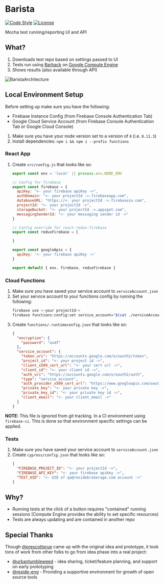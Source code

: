 # Barista

[![Code Style][code-style-image]][code-style-url]
[![License][license-image]][license-url]

Mocha test running/reporting UI and API

## What?
1. Downloads test repo based on settings passed to UI
1. Tests run using [Barback][barback-url] on [Google Compute Engine][compute-engine-url]
1. Shows results (also available through API)

![BaristaArchitecture](https://user-images.githubusercontent.com/2992224/41957582-492d69ac-799c-11e8-87e2-e83547422a7a.png)

## Local Environment Setup
Before setting up make sure you have the following:
* Firebase Instance Config (from Firebase Console Authentication Tab)
* Google Cloud Service Account (from Firebase Console Authentication Tab or Google Cloud Console)


1. Make sure you have your node version set to a version of `8` (i.e. `8.11.3`)
1. Install dependencies: `npm i && npm i --prefix functions`

### React App
1. Create `src/config.js` that looks like so:
    ```js
    export const env = 'local' || process.env.NODE_ENV

    // Config for firebase
    export const firebase = {
      apiKey: "<- your firebase apiKey ->",
      authDomain: "<- your projectId ->.firebaseapp.com",
      databaseURL: "https://<- your projectId ->.firebaseio.com",
      projectId: "<- your projectId ->",
      storageBucket: "<- your projectId ->.appspot.com",
      messagingSenderId: "<- your messaging sender id ->"
    }

    // Config override for react-redux-firebase
    export const reduxFirebase = {

    }

    export const googleApis = {
      apiKey: '<- your firebase apiKey ->'
    }

    export default { env, firebase, reduxFirebase }
    ```

### Cloud Functions
1. Make sure you have saved your service account to `serviceAccount.json`
1. Set your service account to your functions config by running the following:
    ```bash
    firebase use <-your projectId->
    firebase functions:config:set service_account="$(cat ./serviceAccount.json)" encryption.password="<- your pass ->"
    ```
1. Create `functions/.runtimeconfig.json` that looks like so:
    ```json
    {
      "encryption": {
        "password": "asdf"
      },
      "service_account": {
        "token_uri": "https://accounts.google.com/o/oauth2/token",
        "project_id": "<- your project id ->",
        "client_x509_cert_url": "<- your cert url ->",
        "client_id": "<- your client id ->",
        "auth_uri": "https://accounts.google.com/o/oauth2/auth",
        "type": "service_account",
        "auth_provider_x509_cert_url": "https://www.googleapis.com/oauth2/v1/certs",
        "private_key": "<- your private key ->",
        "private_key_id": "<- your private key id ->",
        "client_email": "<- your client_email ->"
      }
    }
    ```
**NOTE:** This file is ignored from git tracking. In a CI environment using `firebase-ci`. This is done so that environment specific settings can be applied.

### Tests
1. Make sure you have saved your service account to `serviceAccount.json`
1. Create `cypress/config.json` that looks like so:
    ```json
    {
      "FIREBASE_PROJECT_ID": "<- your projectId ->",
      "FIREBASE_API_KEY": "<- your firebase apiKey ->",
      "TEST_UID": "<- UID of qa@residebrokerage.com account ->"
    }
    ```

## Why?
* Running tests at the click of a button requires "contained" running sessions (Compute Engine provides the ability to set specific resources)
* Tests are always updating and are contained in another repo

[license-image]: https://img.shields.io/npm/l/barista.svg?style=flat-square
[license-url]: https://github.com/prescottprue/barista/blob/master/LICENSE
[code-style-image]: https://img.shields.io/badge/code%20style-standard-brightgreen.svg?style=flat-square
[code-style-url]: http://standardjs.com/
[barback-url]: https://github.com/prescottprue/barback
[compute-engine-url]: https://console.cloud.google.com/compute

## Special Thanks

Though [@prescottprue](https://github.com/prescottprue) came up with the original idea and prototype, it took tons of work from other folks to go from idea phase into a real project:

* [@urbantumbleweed](https://github.com/urbantumbleweed) - idea sharing, ticket/feature planning, and support on early prototyping
* [@reside-eng](https://github.com/reside-eng) - Providing a supportive environment for growth of open source tools
